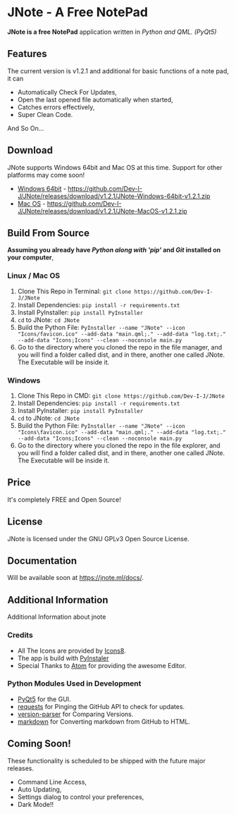 # JNote - A Free NotePad

__JNote is a free NotePad__ application written in _Python and QML. (PyQt5)_

## Features

The current version is v1.2.1 and additional for basic functions of a note pad, it can

* Automatically Check For Updates,
* Open the last opened file automatically when started,
* Catches errors effectively,
* Super Clean Code.

And So On...

## Download

JNote supports Windows 64bit and Mac OS at this time. Support for other platforms may come soon!

* [Windows 64bit](https://github.com/Dev-I-J/JNote/releases/download/v1.2.1/JNote-Windows-64bit-v1.2.1.zip) - https://github.com/Dev-I-J/JNote/releases/download/v1.2.1/JNote-Windows-64bit-v1.2.1.zip
* [Mac OS](https://github.com/Dev-I-J/JNote/releases/download/v1.2.1/JNote-MacOS-v1.2.1.zip) - https://github.com/Dev-I-J/JNote/releases/download/v1.2.1/JNote-MacOS-v1.2.1.zip

## Build From Source

__Assuming you already have _Python along with 'pip'_ and _Git_ installed on your computer__,

### Linux / Mac OS

1. Clone This Repo in Terminal: `git clone https://github.com/Dev-I-J/JNote`
2. Install Dependencies: `pip install -r requirements.txt`
3. Install PyInstaller: `pip install PyInstaller`
4. `cd` to JNote: `cd JNote`
5. Build the Python File: `PyInstaller --name "JNote" --icon "Icons/favicon.ico" --add-data "main.qml;." --add-data "log.txt;." --add-data "Icons;Icons" --clean --noconsole main.py`
6. Go to the directory where you cloned the repo in the file manager, and you will find a folder called dist, and in there, another one called JNote. The Executable will be inside it.

### Windows

1. Clone This Repo in CMD: `git clone https://github.com/Dev-I-J/JNote`
2. Install Dependencies: `pip install -r requirements.txt`
3. Install PyInstaller: `pip install PyInstaller`
4. `cd` to JNote: `cd JNote`
5. Build the Python File: `PyInstaller --name "JNote" --icon "Icons\favicon.ico" --add-data "main.qml;." --add-data "log.txt;." --add-data "Icons;Icons" --clean --noconsole main.py`
6. Go to the directory where you cloned the repo in the file explorer, and you will find a folder called dist, and in there, another one called JNote. The Executable will be inside it.

## Price

It's completely FREE and Open Source!

## License

JNote is licensed under the GNU GPLv3 Open Source License.

## Documentation

Will be available soon at https://jnote.ml/docs/.

## Additional Information

Additional Information about jnote

### Credits

* All The Icons are provided by [Icons8](https://icons8.com).
* The app is build with [PyInstaler](https://pypi.org/project/PyInstaller)
* Special Thanks to [Atom](https://atom.io) for providing the awesome Editor.

### Python Modules Used in Development

* [PyQt5](https://pypi.org/project/PyQt5/) for the GUI.
* [requests](https://pypi.org/project/requests/) for Pinging the GitHub API to check for updates.
* [version-parser](https://pypi.org/project/version-parser/) for Comparing Versions.
* [markdown](https://pypi.org/project/markdown) for Converting markdown from GitHub to HTML.

## Coming Soon!

These functionality is scheduled to be shipped with the future major releases.

* Command Line Access,
* Auto Updating,
* Settings dialog to control your preferences,
* Dark Mode!!
